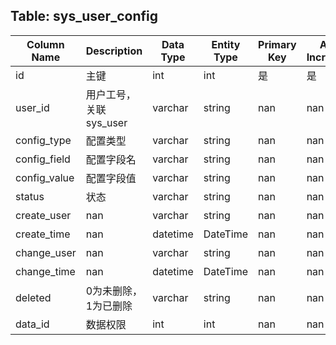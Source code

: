 ## Table: sys_user_config

| Column Name | Description | Data Type | Entity Type | Primary Key | Auto Increment | Nullable | Length | Precision | Default Value |
|-------------|-------------|-----------|-------------|-------------|----------------|----------|--------|-----------|---------------|
| id | 主键 | int | int | 是 | 是 | nan | nan | nan | nan |
| user_id | 用户工号，关联sys_user | varchar | string | nan | nan | 是 | 200.0 | nan | nan |
| config_type | 配置类型 | varchar | string | nan | nan | 是 | 10.0 | nan | nan |
| config_field | 配置字段名 | varchar | string | nan | nan | 是 | 10.0 | nan | nan |
| config_value | 配置字段值 | varchar | string | nan | nan | 是 | 200.0 | nan | nan |
| status | 状态 | varchar | string | nan | nan | 是 | 200.0 | nan | nan |
| create_user | nan | varchar | string | nan | nan | 是 | 200.0 | nan | nan |
| create_time | nan | datetime | DateTime | nan | nan | 是 | nan | nan | nan |
| change_user | nan | varchar | string | nan | nan | 是 | 200.0 | nan | nan |
| change_time | nan | datetime | DateTime | nan | nan | 是 | nan | nan | nan |
| deleted | 0为未删除，1为已删除 | varchar | string | nan | nan | 是 | 10.0 | nan | nan |
| data_id | 数据权限 | int | int | nan | nan | 是 | nan | nan | nan |
